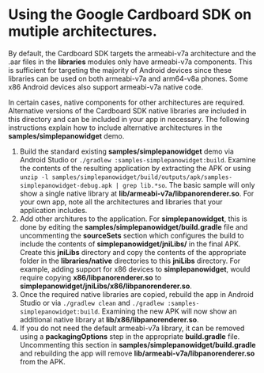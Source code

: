 # Using the Google Cardboard SDK on mutiple architectures.

By default, the Cardboard SDK targets the armeabi-v7a architecture and the .aar
files in the **libraries** modules only have armeabi-v7a components. This is
sufficient for targeting the majority of Android devices since these libraries
can be used on both armeabi-v7a and arm64-v8a phones. Some x86 Android devices
also support armeabi-v7a native code.

In certain cases, native components for other architectures are required.
Alternative versions of the Cardboard SDK native libraries are included in this
directory and can be included in your app in necessary. The following
instructions explain how to include alternative architectures in the
**samples/simplepanowidget** demo.

1. Build the standard existing **samples/simplepanowidget** demo via Android
Studio or `./gradlew :samples-simplepanowidget:build`. Examine the contents of
the resulting application by extracting the APK or using `unzip -l
samples/simplepanowidget/build/outputs/apk/samples-simplepanowidget-debug.apk |
grep lib.*so`. The basic sample will only show a single native library at
**lib/armeabi-v7a/libpanorenderer.so**. For your own app, note all the
architectures and libraries that your application includes.
1. Add other architures to the application. For **simplepanowidget**, this is
done by editing the **samples/simplepanowidget/build.gradle** file and
uncommenting the **sourceSets** section which configures the build to include
the contents of **simplepanowidget/jniLibs/** in the final APK. Create this
**jniLibs** directory and copy the contents of the appropriate folder in
the **libraries/native** directories to this **jniLibs** directory. For example,
adding support for x86 devices to **simplepanowidget**, would require copying
**x86/libpanorenderer.so** to **simplepanowidget/jniLibs/x86/libpanorenderer.so**.
1. Once the required native libraries are copied, rebuild the app in Android
Studio or via `./gradlew clean` and `./gradlew :samples-simplepanowidget:build`.
Examining the new APK will now show an additional native library at
**lib/x86/libpanorenderer.so**.
1. If you do not need the default armeabi-v7a library, it can be removed using a
**packagingOptions** step in the appropriate **build.gradle** file. Uncommenting
this section in **samples/simplepanowidget/build.gradle** and rebuilding the app
will remove **lib/armeabi-v7a/libpanorenderer.so** from the APK.
